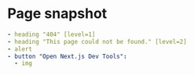 # Page snapshot

```yaml
- heading "404" [level=1]
- heading "This page could not be found." [level=2]
- alert
- button "Open Next.js Dev Tools":
  - img
```